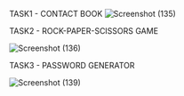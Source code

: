 TASK1 - CONTACT BOOK
![Screenshot (135)](https://github.com/SMishra-12/CODSOFT-PYTHON/assets/155186632/47f824d9-4723-49f8-89d4-c89d49135b19)

TASK2 - ROCK-PAPER-SCISSORS GAME

![Screenshot (136)](https://github.com/SMishra-12/CODSOFT-PYTHON/assets/155186632/223229e6-2041-4d28-8c0a-7c40ccf96bf1)

TASK3 - PASSWORD GENERATOR

![Screenshot (139)](https://github.com/SMishra-12/CODSOFT-PYTHON/assets/155186632/e7922c69-786e-493e-bdb2-522ab7cd78fe)

